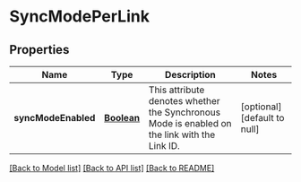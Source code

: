 # SyncModePerLink
## Properties

Name | Type | Description | Notes
------------ | ------------- | ------------- | -------------
**syncModeEnabled** | [**Boolean**](boolean.md) | This attribute denotes whether the Synchronous Mode is enabled on the link with the Link ID. | [optional] [default to null]

[[Back to Model list]](../README.md#documentation-for-models) [[Back to API list]](../README.md#documentation-for-api-endpoints) [[Back to README]](../README.md)

